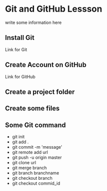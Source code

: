 # Git and GitHub Lessson

write some information here
## Install Git
Link for Git
## Create Account on GitHub
Link for GitHub
## Create a project folder

## Create some files

## Some Git command
 - git init
 - git add .
 - git commit -m 'message'
 - git remote add url
 - git push -u origin master
 - git clone url
 - git merge branch
 - git branch branchname
 - git checkout branch
 - git checkout commid_id